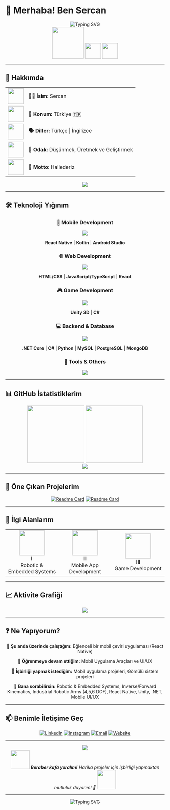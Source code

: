# 🚀 Merhaba! Ben Sercan 

<div align="center">
  <img src="https://readme-typing-svg.herokuapp.com?font=Fira+Code&size=30&duration=3000&pause=1000&color=00D9FF&center=true&vCenter=true&width=600&height=100&lines=👾+Robotic+%26+Embedded+Systems;📱+Mobile+App+Developer;🎮+Game+Developer;💻+Web+Developer" alt="Typing SVG" />
</div>

<div align="center">
  <img src="https://media.giphy.com/media/M9gbBd9nbDrOTu1Mqx/giphy.gif" width="100"/>
  <img src="https://media.giphy.com/media/VgCDAzcKvsR6OM0uWg/giphy.gif" width="50">
  <img src="https://media.giphy.com/media/W5eoZHPpUx9sapR0eu/giphy.gif" width="50">
</div>

---

## 🎯 Hakkımda

<div align="center">
<table>
<tr>
<td align="center"><img src="https://media.giphy.com/media/v1.Y2lkPTc5MGI3NjExa2NvY244ZHI4c2lrbjZnYTRzeDVjMzMwN3dzdXVtOG5jaXQ0eDRqYiZlcD12MV9naWZzX3NlYXJjaCZjdD1n/6vj5quVNRhoQw/giphy.gif" width="50"></td>
<td><strong>👨‍💻 İsim:</strong> Sercan</td>
</tr>
<tr>
<td align="center"><img src="https://media.giphy.com/media/mGcNjsfWAjY5AEZNw6/giphy.gif" width="50"></td>
<td><strong>📍 Konum:</strong> Türkiye 🇹🇷</td>
</tr>
<tr>
<td align="center"><img src="https://media.giphy.com/media/S8uzeu9PRfQty/giphy.gif" width="50"></td>
<td><strong>🗣️ Diller:</strong> Türkçe | İngilizce</td>
</tr>
<tr>
<td align="center"><img src="https://media.giphy.com/media/QssGEmpkyEOhBCb7e1/giphy.gif" width="50"></td>
<td><strong>🎯 Odak:</strong> Düşünmek, Üretmek ve Geliştirmek</td>
</tr>
<tr>
<td align="center"><img src="https://media.giphy.com/media/LnQjpWaON8nhr21vNW/giphy.gif" width="50"></td>
<td><strong>💭 Motto:</strong> Hallederiz</td>
</tr>
</table>
</div>

<div align="center">
  <img src="https://github-readme-stats.vercel.app/api?username=sercanKudret&show_icons=true&theme=tokyonight&hide_border=true&bg_color=0D1117&title_color=00D9FF&icon_color=00D9FF&text_color=FFFFFF" />
</div>

---

## 🛠️ Teknoloji Yığınım

<div align="center">

### 📱 Mobile Development
<img src="https://skillicons.dev/icons?i=react,kotlin,androidstudio" />

**React Native** | **Kotlin** | **Android Studio**

### 🌐 Web Development  
<img src="https://skillicons.dev/icons?i=html,css,js,ts,react" />

**HTML/CSS** | **JavaScript/TypeScript** | **React**

### 🎮 Game Development
<img src="https://skillicons.dev/icons?i=unity,cs" />

**Unity 3D** | **C#**

### 💻 Backend & Database
<img src="https://skillicons.dev/icons?i=dotnet,cs,python,mysql,postgresql,mongodb" />

**.NET Core** | **C#** | **Python** | **MySQL** | **PostgreSQL** | **MongoDB**

### 🔧 Tools & Others
<img src="https://skillicons.dev/icons?i=git,github,vscode,blender" />

</div>

---

## 📊 GitHub İstatistiklerim

<div align="center">
  <img height="180em" src="https://github-readme-stats.vercel.app/api/top-langs/?username=sercanKudret&layout=compact&theme=tokyonight&hide_border=true&bg_color=0D1117&title_color=00D9FF&text_color=FFFFFF"/>
  <img height="180em" src="https://github-readme-streak-stats.herokuapp.com/?user=sercanKudret&theme=tokyonight&hide_border=true&background=0D1117&stroke=00D9FF&ring=00D9FF&fire=FF6B6B&currStreakLabel=FFFFFF"/>
</div>

<div align="center">
  <img src="https://github-profile-trophy.vercel.app/?username=sercanKudret&theme=tokyonight&no-frame=true&column=7&margin-w=15&margin-h=15"/>
</div>

---

## 🎨 Öne Çıkan Projelerim

<div align="center">

[![Readme Card](https://github-readme-stats.vercel.app/api/pin/?username=sercanKudret&repo=proje1&theme=tokyonight&hide_border=true&bg_color=0D1117&title_color=00D9FF&text_color=FFFFFF)](https://github.com/sercanKudret/proje1)
[![Readme Card](https://github-readme-stats.vercel.app/api/pin/?username=sercanKudret&repo=proje2&theme=tokyonight&hide_border=true&bg_color=0D1117&title_color=00D9FF&text_color=FFFFFF)](https://github.com/sercanKudret/proje2)

</div>

---

## 🌟 İlgi Alanlarım

<table align="center">
<tr>
<td align="center" width="33%">
<img src="https://media.giphy.com/media/v1.Y2lkPTc5MGI3NjExODhnZ2U5Y3c0eHEyZGRpc216c3JhY2pjeWo0YTd6MGd6eWZvdHZkciZlcD12MV9zdGlja2Vyc19zZWFyY2gmY3Q9cw/vfC1yHKDGrNE7ooJOE/giphy.gif" width="80">
<br><strong>I</strong><br>Robotic & Embedded Systems
</td>
<td align="center" width="33%">
<img src="https://media.giphy.com/media/JIX9t2j0ZTN9S/giphy.gif" width="80">
<br><strong>II</strong><br>Mobile App Development
</td>
<td align="center" width="33%">
<img src="https://media.giphy.com/media/v1.Y2lkPTc5MGI3NjExNm1jdTJ5MWtobHltNHl5OGc4cWVzbzE5YWhseTZ3b3o1NG5lZHltbSZlcD12MV9naWZzX3NlYXJjaCZjdD1n/1ylOHgLDKw7eD8WgoB/giphy.gif" width="80">
<br><strong>III</strong><br>Game Development
</td>
</tr>
</table>

---

## 📈 Aktivite Grafiği

<div align="center">
  <img src="https://github-readme-activity-graph.vercel.app/graph?username=sercanKudret&theme=tokyo-night&bg_color=0D1117&color=00D9FF&line=00D9FF&point=FFFFFF&area=true&hide_border=true"/>
</div>

---

## ❓ Ne Yapıyorum?

<div align="center">

🔭 **Şu anda üzerinde çalıştığım:** Eğlenceli bir mobil çeviri uygulaması (React Native)

🌱 **Öğrenmeye devam ettiğim:** Mobil Uygulama Araçları ve UI/UX

👯 **İşbirliği yapmak istediğim:** Mobil uygulama projeleri, Gömülü sistem projeleri

💬 **Bana sorabilirsin:** Robotic & Embedded Systems, Inverse/Forward Kinematics, Industrial Robotic Arms (4,5,6 DOF), React Native, Unity, .NET, Mobile UI/UX


</div>

---

## 📫 Benimle İletişime Geç

<div align="center">

[![LinkedIn](https://img.shields.io/badge/LinkedIn-0077B5?style=for-the-badge&logo=linkedin&logoColor=white)](https://www.linkedin.com/in/sercan-kudret-342126261/)
[![Instagram](https://img.shields.io/badge/Instagram-E4405F?style=for-the-badge&logo=instagram&logoColor=white)](https://www.instagram.com/kudret_sercan/)
[![Email](https://img.shields.io/badge/Gmail-D14836?style=for-the-badge&logo=gmail&logoColor=white)](mailto:kudret.srcn@gmail.com)
[![Website](https://img.shields.io/badge/Website-00D9FF?style=for-the-badge&logo=google-chrome&logoColor=white)](https://websiten.com)

</div>

---

<div align="center">
  <img src="https://komarev.com/ghpvc/?username=sercanKudret&color=00D9FF&style=for-the-badge&label=PROFILE+VIEWS" />
</div>

<div align="center">
  <img src="https://media.giphy.com/media/LnQjpWaON8nhr21vNW/giphy.gif" width="60"> 
  <em><b>Beraber kafa yoralım!</b> Harika projeler için işbirliği yapmaktan mutluluk duyarım! 🚀</em>
  <img src="https://media.giphy.com/media/LnQjpWaON8nhr21vNW/giphy.gif" width="60">
</div>

---

<div align="center">
  <img src="https://readme-typing-svg.herokuapp.com?font=Fira+Code&size=20&duration=4000&pause=1000&color=00D9FF&center=true&vCenter=true&width=600&height=50&lines=Thanks+for+visiting+my+profile!+😄;Let's+build+something+amazing+together!+🚀;Happy+Coding!+💻✨" alt="Typing SVG" />
</div>
